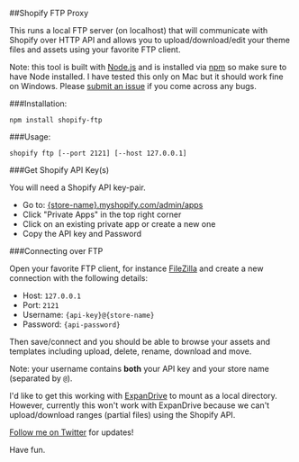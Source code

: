 ##Shopify FTP Proxy

This runs a local FTP server (on localhost) that will communicate with Shopify over HTTP API and allows you to upload/download/edit your theme files and assets using your favorite FTP client.

Note: this tool is built with [Node.js](https://nodejs.org) and is installed via [npm](https://www.npmjs.org) so make sure to have Node installed. I have tested this only on Mac but it should work fine on Windows. Please [submit an issue](https://github.com/sstur/shopify-ftp/issues) if you come across any bugs.
 
###Installation:

    npm install shopify-ftp

###Usage:

    shopify ftp [--port 2121] [--host 127.0.0.1]


###Get Shopify API Key(s)

You will need a Shopify API key-pair.

 * Go to: [{store-name}.myshopify.com/admin/apps](https://myshopify.com/admin/apps)
 * Click "Private Apps" in the top right corner
 * Click on an existing private app or create a new one
 * Copy the API key and Password

###Connecting over FTP

Open your favorite FTP client, for instance [FileZilla](https://filezilla-project.org/) and create a new connection with the following details:

 * Host: `127.0.0.1`
 * Port: `2121`
 * Username: `{api-key}@{store-name}`
 * Password: `{api-password}`

Then save/connect and you should be able to browse your assets and templates including upload, delete, rename, download and move.

Note: your username contains __both__ your API key and your store name (separated by `@`).

I'd like to get this working with [ExpanDrive](http://www.expandrive.com/) to mount as a local directory. However, currently this won't work with ExpanDrive because we can't upload/download ranges (partial files) using the Shopify API.

[Follow me on Twitter](https://twitter.com/simonsturmer) for updates!

Have fun.
